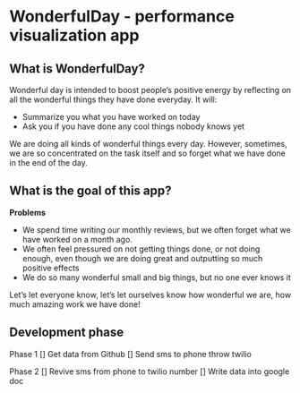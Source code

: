 # WonderfulDay - performance visualization app

## What is WonderfulDay?

Wonderful day is intended to boost people’s positive energy by reflecting on all the wonderful things they have done everyday. 
It will:

- Summarize you what you have worked on today
- Ask you if you have done any cool things nobody knows yet

We are doing all kinds of wonderful things every day. However, sometimes, we are so concentrated on the task itself and so forget what we have done in the end of the day.

## What is the goal of this app?

**Problems**

- We spend time writing our monthly reviews, but we often forget what we have worked on a month ago.
- We often feel pressured on not getting things done, or not doing enough, even though we are doing great and outputting so much positive effects
- We do so many wonderful small and big things, but no one ever knows it

Let’s let everyone know, let’s let ourselves know how wonderful we are, how much amazing work we have done!

## Development phase
Phase 1
[] Get data from Github
[] Send sms to phone throw twilio

Phase 2
[] Revive sms from phone to twilio number
[] Write data into google doc

